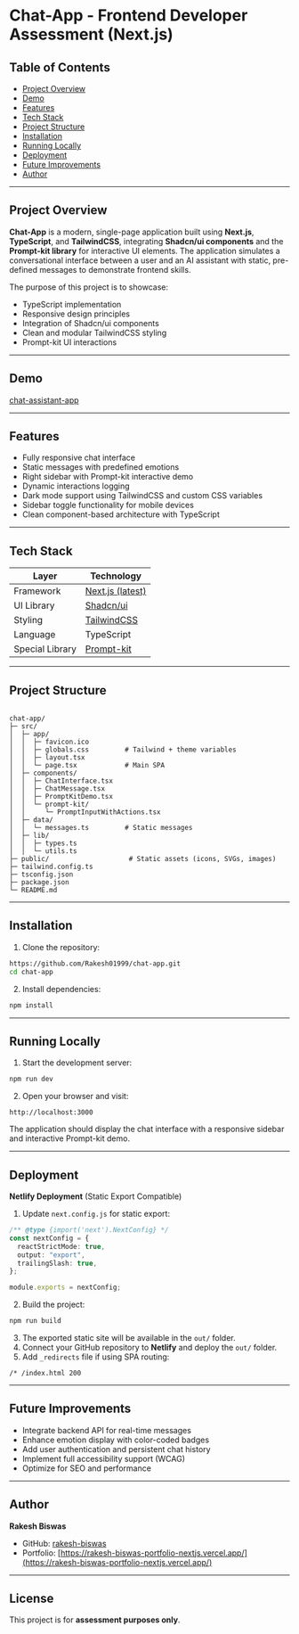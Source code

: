 
# Chat-App - Frontend Developer Assessment (Next.js)


## Table of Contents
- [Project Overview](#project-overview)
- [Demo](#demo)
- [Features](#features)
- [Tech Stack](#tech-stack)
- [Project Structure](#project-structure)
- [Installation](#installation)
- [Running Locally](#running-locally)
- [Deployment](#deployment)
- [Future Improvements](#future-improvements)
- [Author](#author)

---

## Project Overview

**Chat-App** is a modern, single-page application built using **Next.js**, **TypeScript**, and **TailwindCSS**, integrating **Shadcn/ui components** and the **Prompt-kit library** for interactive UI elements. The application simulates a conversational interface between a user and an AI assistant with static, pre-defined messages to demonstrate frontend skills.

The purpose of this project is to showcase:

- TypeScript implementation
- Responsive design principles
- Integration of Shadcn/ui components
- Clean and modular TailwindCSS styling
- Prompt-kit UI interactions

---

## Demo

[chat-assistant-app](https://chat-assistant-app.netlify.app/)

---

## Features

- Fully responsive chat interface
- Static messages with predefined emotions
- Right sidebar with Prompt-kit interactive demo
- Dynamic interactions logging
- Dark mode support using TailwindCSS and custom CSS variables
- Sidebar toggle functionality for mobile devices
- Clean component-based architecture with TypeScript

---

## Tech Stack

| Layer | Technology |
|-------|------------|
| Framework | [Next.js (latest)](https://nextjs.org/) |
| UI Library | [Shadcn/ui](https://ui.shadcn.com/) |
| Styling | [TailwindCSS](https://tailwindcss.com/) |
| Language | TypeScript |
| Special Library | [Prompt-kit](https://www.prompt-kit.com/) |

---

## Project Structure

```

chat-app/
├─ src/
│  ├─ app/
│  │  ├─ favicon.ico
│  │  ├─ globals.css         # Tailwind + theme variables
│  │  ├─ layout.tsx
│  │  └─ page.tsx            # Main SPA
│  ├─ components/
│  │  ├─ ChatInterface.tsx
│  │  ├─ ChatMessage.tsx
│  │  ├─ PromptKitDemo.tsx
│  │  └─ prompt-kit/
│  │     └─ PromptInputWithActions.tsx
│  ├─ data/
│  │  └─ messages.ts         # Static messages
│  ├─ lib/
│  │  ├─ types.ts
│  │  └─ utils.ts
├─ public/                    # Static assets (icons, SVGs, images)
├─ tailwind.config.ts
├─ tsconfig.json
├─ package.json
└─ README.md

````

---

## Installation

1. Clone the repository:

```bash
https://github.com/Rakesh01999/chat-app.git
cd chat-app
````

2. Install dependencies:

```bash
npm install
```

---

## Running Locally

1. Start the development server:

```bash
npm run dev
```

2. Open your browser and visit:

```
http://localhost:3000
```

The application should display the chat interface with a responsive sidebar and interactive Prompt-kit demo.

---

## Deployment

**Netlify Deployment** (Static Export Compatible)

1. Update `next.config.js` for static export:

```ts
/** @type {import('next').NextConfig} */
const nextConfig = {
  reactStrictMode: true,
  output: "export",
  trailingSlash: true,
};

module.exports = nextConfig;
```

2. Build the project:

```bash
npm run build
```

3. The exported static site will be available in the `out/` folder.
4. Connect your GitHub repository to **Netlify** and deploy the `out/` folder.
5. Add `_redirects` file if using SPA routing:

```
/* /index.html 200
```

---

## Future Improvements

* Integrate backend API for real-time messages
* Enhance emotion display with color-coded badges
* Add user authentication and persistent chat history
* Implement full accessibility support (WCAG)
* Optimize for SEO and performance

---

## Author

**Rakesh Biswas**

* GitHub: [rakesh-biswas](https://github.com/Rakesh01999)
* Portfolio: [https://rakesh-biswas-portfolio-nextjs.vercel.app/](https://rakesh-biswas-portfolio-nextjs.vercel.app/)


---

## License

This project is for **assessment purposes only**.
```


